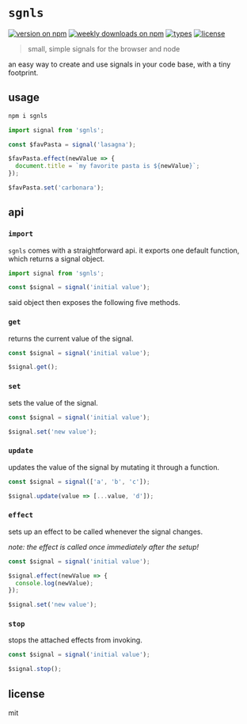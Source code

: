 # `sgnls`

[![version on npm](https://badgen.net/npm/v/sgnls)](https://www.npmjs.com/package/sgnls)
[![weekly downloads on npm](https://badgen.net/npm/dw/sgnls)](https://www.npmjs.com/package/sgnls)
[![types](https://badgen.net/npm/types/sgnls)](https://www.npmjs.com/package/sgnls)
[![license](https://badgen.net/npm/license/sgnls)](https://github.com/robinloeffel/sgnls/blob/main/license.txt)

> small, simple signals for the browser and node

an easy way to create and use signals in your code base, with a tiny footprint.

## usage

```sh
npm i sgnls
```

```ts
import signal from 'sgnls';

const $favPasta = signal('lasagna');

$favPasta.effect(newValue => {
  document.title = `my favorite pasta is ${newValue}`;
});

$favPasta.set('carbonara');
```

## api

### `import`

`sgnls` comes with a straightforward api. it exports one default function, which returns a signal object.

```ts
import signal from 'sgnls';

const $signal = signal('initial value');
```

said object then exposes the following five methods.

### `get`

returns the current value of the signal.

```ts
const $signal = signal('initial value');

$signal.get();
```

### `set`

sets the value of the signal.

```ts
const $signal = signal('initial value');

$signal.set('new value');
```

### `update`

updates the value of the signal by mutating it through a function.

```ts
const $signal = signal(['a', 'b', 'c']);

$signal.update(value => [...value, 'd']);
```

### `effect`

sets up an effect to be called whenever the signal changes.

_note: the effect is called once immediately after the setup!_

```ts
const $signal = signal('initial value');

$signal.effect(newValue => {
  console.log(newValue);
});

$signal.set('new value');
```

### `stop`

stops the attached effects from invoking.

```ts
const $signal = signal('initial value');

$signal.stop();
```

## license

mit
